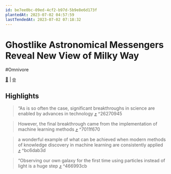 ```yaml
---
id: be7ee0bc-09ed-4cf2-b97d-5b9e8e6d173f
plantedAt: 2023-07-02 04:57:59
lastTendedAt: 2023-07-02 07:18:32
---
```


# Ghostlike Astronomical Messengers Reveal New View of Milky Way
#Omnivore

[📖](https://omnivore.app/me/https-scitechdaily-com-ghostlike-astronomical-messengers-reveal--18916098fd3) | [🌐](https://scitechdaily.com/ghostlike-astronomical-messengers-reveal-new-view-of-milky-way?expand_article=1)

## Highlights

> “As is so often the case, significant breakthroughs in science are enabled by advances in technology [⤴️](https://omnivore.app/me/https-scitechdaily-com-ghostlike-astronomical-messengers-reveal--18916098fd3#26270945-b5b9-4851-ba39-539f13d09ba2)  ^26270945

> However, the final breakthrough came from the implementation of machine learning methods [⤴️](https://omnivore.app/me/https-scitechdaily-com-ghostlike-astronomical-messengers-reveal--18916098fd3#7011f670-da94-428d-bc85-d420e7dae15c)  ^7011f670

> a wonderful example of what can be achieved when modern methods of knowledge discovery in machine learning are consistently applied [⤴️](https://omnivore.app/me/https-scitechdaily-com-ghostlike-astronomical-messengers-reveal--18916098fd3#bc6dab3d-c472-445c-aeb0-80149f263aba)  ^bc6dab3d

> “Observing our own galaxy for the first time using particles instead of light is a huge step [⤴️](https://omnivore.app/me/https-scitechdaily-com-ghostlike-astronomical-messengers-reveal--18916098fd3#466993cb-a90d-4caa-9eb8-8d1fa80ec753)  ^466993cb

